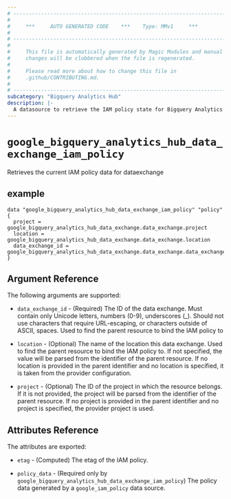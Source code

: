 ```yaml
---
# ----------------------------------------------------------------------------
#
#     ***     AUTO GENERATED CODE    ***    Type: MMv1     ***
#
# ----------------------------------------------------------------------------
#
#     This file is automatically generated by Magic Modules and manual
#     changes will be clobbered when the file is regenerated.
#
#     Please read more about how to change this file in
#     .github/CONTRIBUTING.md.
#
# ----------------------------------------------------------------------------
subcategory: "Bigquery Analytics Hub"
description: |-
  A datasource to retrieve the IAM policy state for Bigquery Analytics Hub DataExchange
---
```



# `google_bigquery_analytics_hub_data_exchange_iam_policy`
Retrieves the current IAM policy data for dataexchange


## example

```hcl
data "google_bigquery_analytics_hub_data_exchange_iam_policy" "policy" {
  project = google_bigquery_analytics_hub_data_exchange.data_exchange.project
  location = google_bigquery_analytics_hub_data_exchange.data_exchange.location
  data_exchange_id = google_bigquery_analytics_hub_data_exchange.data_exchange.data_exchange_id
}
```

## Argument Reference

The following arguments are supported:

* `data_exchange_id` - (Required) The ID of the data exchange. Must contain only Unicode letters, numbers (0-9), underscores (_). Should not use characters that require URL-escaping, or characters outside of ASCII, spaces. Used to find the parent resource to bind the IAM policy to
* `location` - (Optional) The name of the location this data exchange.
 Used to find the parent resource to bind the IAM policy to. If not specified,
  the value will be parsed from the identifier of the parent resource. If no location is provided in the parent identifier and no
  location is specified, it is taken from the provider configuration.

* `project` - (Optional) The ID of the project in which the resource belongs.
    If it is not provided, the project will be parsed from the identifier of the parent resource. If no project is provided in the parent identifier and no project is specified, the provider project is used.

## Attributes Reference

The attributes are exported:

* `etag` - (Computed) The etag of the IAM policy.

* `policy_data` - (Required only by `google_bigquery_analytics_hub_data_exchange_iam_policy`) The policy data generated by
  a `google_iam_policy` data source.
